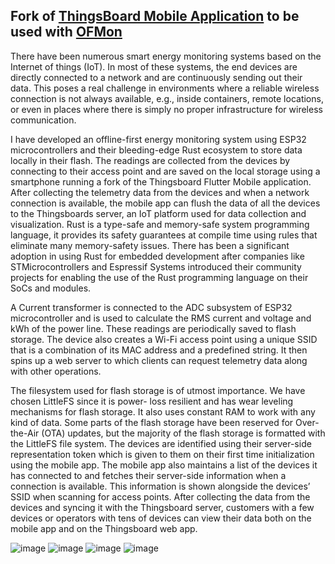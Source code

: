 ## Fork of [ThingsBoard Mobile Application](https://thingsboard.io/products/mobile/) to be used with [OFMon](https://github.com/arashsm79/OFMon)

There have been numerous smart energy monitoring systems based on the Internet of things (IoT). In most of these systems, the end devices are directly connected to a network and are continuously sending out their data. This poses a real challenge in environments where a reliable wireless connection is not always available, e.g., inside containers, remote locations, or even in places where there is simply no proper infrastructure for wireless communication.

I have developed an offline-first energy monitoring system using ESP32 microcontrollers and their bleeding-edge Rust ecosystem to store data locally in their flash. The readings are collected from the devices by connecting to their access point and are saved on the local storage using a smartphone running a fork of the Thingsboard Flutter Mobile application. After collecting the telemetry data from the devices and when a network connection is available, the mobile app can flush the data of all the devices to the Thingsboards server, an IoT platform used for data collection and visualization. Rust is a type-safe and memory-safe system programming language, it provides its safety guarantees at compile time using rules that eliminate many memory-safety issues. There has been a significant adoption in using Rust for embedded development after companies like STMicrocontrollers and Espressif Systems introduced their community projects for enabling the use of the Rust programming language on their SoCs and modules.

A Current transformer is connected to the ADC subsystem of ESP32 microcontroller and is used to calculate the RMS current and voltage and kWh of the power line. These readings are periodically saved to flash storage. The device also creates a Wi-Fi access point using a unique SSID that is a combination of its MAC address and a predefined string. It then spins up a web server to which clients can request telemetry data along with other operations.

The filesystem used for flash storage is of utmost importance. We have chosen LittleFS since it is power- loss resilient and has wear leveling mechanisms for flash storage. It also uses constant RAM to work with any kind of data. Some parts of the flash storage have been reserved for Over-the-Air (OTA) updates, but the majority of the flash storage is formatted with the LittleFS file system. The devices are identified using their server-side representation token which is given to them on their first time initialization using the mobile app. The mobile app also maintains a list of the devices it has connected to and fetches their server-side information when a connection is available. This information is shown alongside the devices’ SSID when scanning for access points. After collecting the data from the devices and syncing it with the Thingsboard server, customers with a few devices or operators with tens of devices can view their data both on the mobile app and on the
Thingsboard web app.

![image](https://user-images.githubusercontent.com/57039957/213930124-dffb86d8-de19-46cb-a774-2703518b55a3.png)
![image](https://user-images.githubusercontent.com/57039957/213930133-bd489857-3335-40f6-89e1-6c59d2b6c26b.png)
![image](https://user-images.githubusercontent.com/57039957/213930161-31927390-57aa-4144-a046-2c2bfc2b6901.png)
![image](https://user-images.githubusercontent.com/57039957/213930168-805bd5f9-acce-4bae-a7e6-09efd210719a.png)
